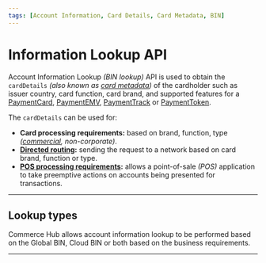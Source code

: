 ```yaml
---
tags: [Account Information, Card Details, Card Metadata, BIN]
---
```


# Information Lookup API

Account Information Lookup *(BIN lookup)* API is used to obtain the `cardDetails` *(also known as [card metadata](?path=docs/Resources/Master-Data/Card-Details.md))* of the cardholder such as issuer country, card function, card brand, and supported features for a [PaymentCard](?path=docs/Resources/Guides/Payment-Sources/Payment-Card.md), [PaymentEMV](?path=docs/In-Person/Encrypted-Payments/EMV.md), [PaymentTrack](?path=docs/In-Person/Encrypted-Payments/Track.md) or [PaymentToken](?path=docs/Resources/API-Documents/Payments_VAS/Payment-Token.md).

The `cardDetails` can be used for:

- **Card processing requirements:** based on brand, function, type *([commercial](?path=docs/Resources/Guides/Level23/Level23.md), non-corporate)*.
- **[Directed routing](?path=docs/Resources/Guides/Transaction-Routing/Directed-Routing.md):** sending the request to a network based on card brand, function or type.
- **[POS processing requirements](?path=docs/Resources/API-Documents/Device-Management/Decision-Table.md):** allows a point-of-sale *(POS)* application to take preemptive actions on accounts being presented for transactions.

---

## Lookup types

Commerce Hub allows account information lookup to be performed based on the Global BIN, Cloud BIN or both based on the business requirements.

<!-- type: row -->

<!-- type: card
title: Global BIN Lookup
description: Obtain metadata of cards found in the Global BIN file.
link: ?path=docs/Resources/API-Documents/Payments_VAS/Global-BIN-Lookup.md
-->

<!-- type: card
title: Cloud BIN Lookup
description: Obtain metadata in the clear or leading digits of a card.
link: ?path=docs/Resources/API-Documents/Payments_VAS/Cloud-BIN-Lookup.md
-->

<!-- type: row-end -->

---
